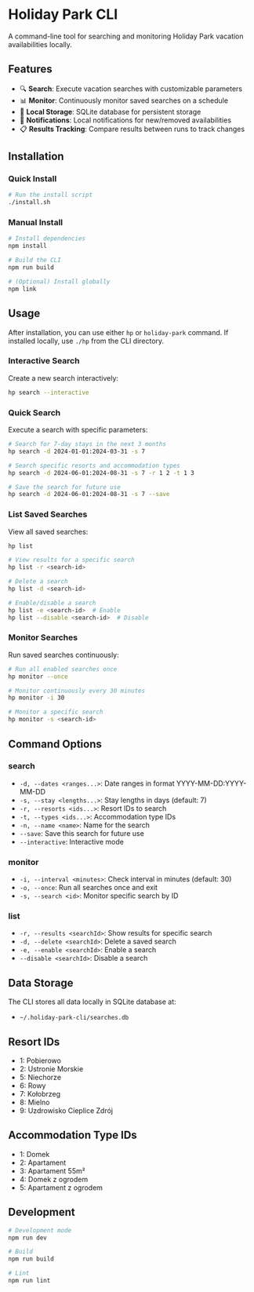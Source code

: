 # Holiday Park CLI

A command-line tool for searching and monitoring Holiday Park vacation availabilities locally.

## Features

- 🔍 **Search**: Execute vacation searches with customizable parameters
- 📊 **Monitor**: Continuously monitor saved searches on a schedule
- 💾 **Local Storage**: SQLite database for persistent storage
- 🔔 **Notifications**: Local notifications for new/removed availabilities
- 📋 **Results Tracking**: Compare results between runs to track changes

## Installation

### Quick Install

```bash
# Run the install script
./install.sh
```

### Manual Install

```bash
# Install dependencies
npm install

# Build the CLI
npm run build

# (Optional) Install globally
npm link
```

## Usage

After installation, you can use either `hp` or `holiday-park` command. If installed locally, use `./hp` from the CLI directory.

### Interactive Search

Create a new search interactively:

```bash
hp search --interactive
```

### Quick Search

Execute a search with specific parameters:

```bash
# Search for 7-day stays in the next 3 months
hp search -d 2024-01-01:2024-03-31 -s 7

# Search specific resorts and accommodation types
hp search -d 2024-06-01:2024-08-31 -s 7 -r 1 2 -t 1 3

# Save the search for future use
hp search -d 2024-06-01:2024-08-31 -s 7 --save
```

### List Saved Searches

View all saved searches:

```bash
hp list

# View results for a specific search
hp list -r <search-id>

# Delete a search
hp list -d <search-id>

# Enable/disable a search
hp list -e <search-id>  # Enable
hp list --disable <search-id>  # Disable
```

### Monitor Searches

Run saved searches continuously:

```bash
# Run all enabled searches once
hp monitor --once

# Monitor continuously every 30 minutes
hp monitor -i 30

# Monitor a specific search
hp monitor -s <search-id>
```

## Command Options

### search
- `-d, --dates <ranges...>`: Date ranges in format YYYY-MM-DD:YYYY-MM-DD
- `-s, --stay <lengths...>`: Stay lengths in days (default: 7)
- `-r, --resorts <ids...>`: Resort IDs to search
- `-t, --types <ids...>`: Accommodation type IDs
- `-n, --name <name>`: Name for the search
- `--save`: Save this search for future use
- `--interactive`: Interactive mode

### monitor
- `-i, --interval <minutes>`: Check interval in minutes (default: 30)
- `-o, --once`: Run all searches once and exit
- `-s, --search <id>`: Monitor specific search by ID

### list
- `-r, --results <searchId>`: Show results for specific search
- `-d, --delete <searchId>`: Delete a saved search
- `-e, --enable <searchId>`: Enable a search
- `--disable <searchId>`: Disable a search

## Data Storage

The CLI stores all data locally in SQLite database at:
- `~/.holiday-park-cli/searches.db`

## Resort IDs

- 1: Pobierowo
- 2: Ustronie Morskie
- 5: Niechorze
- 6: Rowy
- 7: Kołobrzeg
- 8: Mielno
- 9: Uzdrowisko Cieplice Zdrój

## Accommodation Type IDs

- 1: Domek
- 2: Apartament
- 3: Apartament 55m²
- 4: Domek z ogrodem
- 5: Apartament z ogrodem

## Development

```bash
# Development mode
npm run dev

# Build
npm run build

# Lint
npm run lint
```